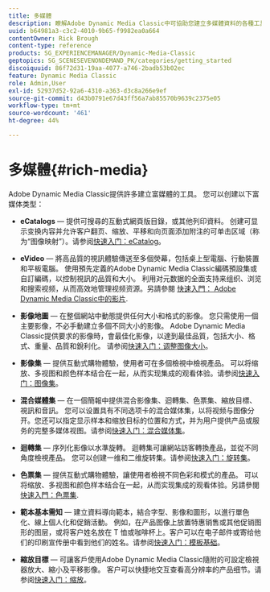 ```yaml
---
title: 多媒體
description: 瞭解Adobe Dynamic Media Classic中可協助您建立多媒體資料的各種工具。
uuid: b64981a3-c3c2-4010-9b65-f9982ea0a664
contentOwner: Rick Brough
content-type: reference
products: SG_EXPERIENCEMANAGER/Dynamic-Media-Classic
geptopics: SG_SCENESEVENONDEMAND_PK/categories/getting_started
discoiquuid: 86f72d31-19aa-4077-a746-2badb53b02ec
feature: Dynamic Media Classic
role: Admin,User
exl-id: 52937d52-92a6-4310-a363-d3c8a266e9ef
source-git-commit: d43b0791e67d43ff56a7ab85570b9639c2375e05
workflow-type: tm+mt
source-wordcount: '461'
ht-degree: 44%

---
```


# 多媒體{#rich-media}

Adobe Dynamic Media Classic提供許多建立富媒體的工具。 您可以创建以下富媒体类型：

* **eCatalogs**  — 提供可搜尋的互動式網頁版目錄，或其他列印資料。 创建可显示变换内容并允许客户翻页、缩放、平移和向页面添加附注的可单击区域（称为“图像映射”）。请参阅[快速入门：eCatalog](/help/quick-start-ecatalog.md)。

* **eVideo**  — 將高品質的視訊體驗傳送至多個熒幕，包括桌上型電腦、行動裝置和平板電腦。 使用預先定義的Adobe Dynamic Media Classic編碼預設集或自訂編碼，以控制視訊的品質和大小。 利用对元数据的全面支持来组织、浏览和搜索视频，从而高效地管理视频资源。另請參閱 [快速入門： Adobe Dynamic Media Classic中的影片](/help/quick-start-video.md).

* **影像地圖**  — 在整個網站中動態提供任何大小和格式的影像。 您只需使用一個主要影像，不必手動建立多個不同大小的影像。 Adobe Dynamic Media Classic提供要求的影像時，會最佳化影像，以達到最佳品質，包括大小、格式、重量、品質和銳利化。
请参阅[快速入门：调整图像大小](/help/quick-start-image-sizing.md)。

* **影像集**  — 提供互動式購物體驗，使用者可在多個檢視中檢視產品。 可以将缩放、多视图和颜色样本结合在一起，从而实现集成的观看体验。请参阅[快速入门：图像集](/help/quick-start-image-sets.md)。

* **混合媒體集**  — 在一個簡報中提供混合影像集、迴轉集、色票集、縮放目標、視訊和音訊。 您可以设置具有不同选项卡的混合媒体集，以将视频与图像分开。您还可以指定显示样本和缩放目标的位置和方式，并为用户提供产品或服务的完整多媒体视图。请参阅[快速入门：混合媒体集](/help/quick-start-mixed-media-sets.md)。

* **迴轉集**  — 序列化影像以水準旋轉。 迴轉集可讓網站訪客轉換產品，並從不同角度檢視產品。 您可以创建一维和二维旋转集。请参阅[快速入门：旋转集](/help/quick-start-spin-sets.md)。

* **色票集**  — 提供互動式購物體驗，讓使用者檢視不同色彩和模式的產品。 可以将缩放、多视图和颜色样本结合在一起，从而实现集成的观看体验。另請參閱 [快速入門：色票集](/help/quick-start-swatch-sets.md).

* **範本基本需知**  — 建立資料導向範本，結合字型、影像和圖形，以進行單色化、線上個人化和促銷活動。 例如，在产品图像上放置特惠销售或其他促销图形的图层，或将客户姓名放在 T 恤或咖啡杯上。客户可以在电子邮件或寄给他们的印刷宣传册中看到他们的姓名。请参阅[快速入门：模板基础](/help/quick-start-template-basics.md)。

* **縮放目標**  — 可讓客戶使用Adobe Dynamic Media Classic隨附的可設定檢視器放大、縮小及平移影像。 客户可以快捷地交互查看高分辨率的产品细节。请参阅[快速入门：缩放](/help/quick-start-zoom.md)。
